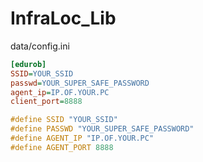 # InfraLoc_Lib

data/config.ini
```ini
[edurob]
SSID=YOUR_SSID
passwd=YOUR_SUPER_SAFE_PASSWORD
agent_ip=IP.OF.YOUR.PC
client_port=8888
```

```c
#define SSID "YOUR_SSID"
#define PASSWD "YOUR_SUPER_SAFE_PASSWORD"
#define AGENT_IP "IP.OF.YOUR.PC"
#define AGENT_PORT 8888
```